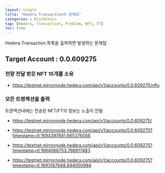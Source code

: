 ```yaml
---
layout: single
title: "Hedera Transaction의 문제점"
categories : BlockChain
tag: [Hedera, Transaction, Problem, NFT, FT]
toc: true
---
```


Hedera Transaction 목록을 출력하면 발생하는 문제점

## Target Account : 0.0.609275

### 전량 전달 받은 NFT 15개를 소유

- https://testnet.mirrornode.hedera.com/api/v1/accounts/0.0.609275/nfts

### 모든 트렌젝션을 출력

트렌젝션내에는 전송된 NFT/FT의 정보는 노출이 안됨
 
- https://testnet.mirrornode.hedera.com/api/v1/accounts/0.0.609275/

- https://testnet.mirrornode.hedera.com/api/v1/accounts/0.0.609275?timestamp=lt:1694397881.665376056

- https://testnet.mirrornode.hedera.com/api/v1/accounts/0.0.609275?timestamp=lt:1694066753.768917483

- https://testnet.mirrornode.hedera.com/api/v1/accounts/0.0.609275?timestamp=lt:1693187648.844050994

